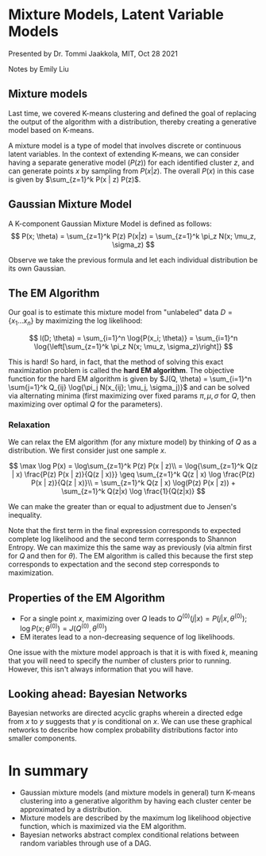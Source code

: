 # Mixture Models, Latent Variable Models
Presented by Dr. Tommi Jaakkola, MIT, Oct 28 2021

Notes by Emily Liu

## Mixture models
Last time, we covered K-means clustering and defined the goal of replacing the output of the algorithm with a distribution, thereby creating a generative model based on K-means.

A mixture model is a type of model that involves discrete or continuous latent variables. In the context of extending K-means, we can consider having a separate generative model ($P(z)$) for each identified cluster $z$, and can generate points $x$ by sampling from $P(x|z)$. The overall $P(x)$ in this case is given by $\sum_{z=1}^k P(x | z) P(z)$.

## Gaussian Mixture Model

A K-component Gaussian Mixture Model is defined as follows:
$$
P(x; \theta) = \sum_{z=1}^k P(z) P(x|z) = \sum_{z=1}^k \pi_z N(x; \mu_z, \sigma_z)
$$

Observe we take the previous formula and let each individual distribution be its own Gaussian.

## The EM Algorithm

Our goal is to estimate this mixture model from "unlabeled" data $D = \{x_1 ... x_n\}$ by maximizing the log likelihood:

$$
l(D; \theta) = \sum_{i=1}^n \log{P(x_i; \theta)} = \sum_{i=1}^n \log{\left[\sum_{z=1}^k \pi_z N(x; \mu_z, \sigma_z)\right]}
$$

This is hard! So hard, in fact, that the method of solving this exact maximization problem is called the **hard EM algorithm**. The objective function for the hard EM algorithm is given by $J(Q, \theta) = \sum_{i=1}^n \sum{j=1}^k Q_{ij} \log{\pi_j N(x_{ij}; \mu_j, \sigma_j)}$ and can be solved via alternating minima (first maximizing over fixed params $\pi, \mu, \sigma$ for $Q$, then maximizing over optimal $Q$ for the parameters).

### Relaxation
We can relax the EM algorithm (for any mixture model) by thinking of $Q$ as a distribution. We first consider just one sample $x$.

$$
\max \log P(x) = \log\sum_{z=1}^k P(z) P(x | z)\\
= \log{\sum_{z=1}^k Q(z | x) \frac{P(z) P(x | z)}{Q(z | x)}} \geq \sum_{z=1}^k Q(z | x) \log \frac{P(z) P(x | z)}{Q(z | x)}\\
= \sum_{z=1}^k Q(z | x) \log(P(z) P(x | z)) + \sum_{z=1}^k Q(z|x) \log \frac{1}{Q(z|x)}
$$

We can make the greater than or equal to adjustment due to Jensen's inequality.

Note that the first term in the final expression corresponds to expected complete log likelihood and the second term corresponds to Shannon Entropy. We can maximize this the same way as previously (via altmin first for $Q$ and then for $\theta$). The EM algorithm is called this because the first step corresponds to expectation and the second step corresponds to maximization.

## Properties of the EM Algorithm
- For a single point $x$, maximizing over $Q$ leads to $Q^{(0)}(j | x) = P(j | x, \theta^{(0)})$; $\log P(x; \theta^{(0)}) = J(Q^{(0)}, \theta^{(0)})$
- EM iterates lead to a non-decreasing sequence of log likelihoods.

One issue with the mixture model approach is that it is with fixed $k$, meaning that you will need to specify the number of clusters prior to running. However, this isn't always information that you will have.

## Looking ahead: Bayesian Networks
Bayesian networks are directed acyclic graphs wherein a directed edge from $x$ to $y$ suggests that $y$ is conditional on $x$. We can use these graphical networks to describe how complex probability distributions factor into smaller components.

# In summary
- Gaussian mixture models (and mixture models in general) turn K-means clustering into a generative algorithm by having each cluster center be approximated by a distribution.
- Mixture models are described by the maximum log likelihood objective function, which is maximized via the EM algorithm.
- Bayesian networks abstract complex conditional relations between random variables through use of a DAG.
